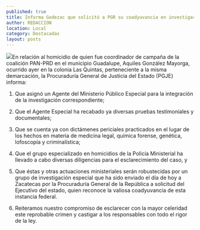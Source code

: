 ```yaml
---
published: true
title: Informa Godezac que solicitó a PGR su coadyuvancia en investigación de homicidio de Aquiles González Mayorga
author: REDACCION
location: Local
category: Destacadas
layout: posts
---
```


![](http://i.imgur.com/86L3Atgm.jpg)En relación al homicidio de quien fue coordinador de campaña de la coalición PAN-PRD en el municipio Guadalupe, Aquiles González Mayorga, ocurrido ayer en la colonia Las Quintas, perteneciente a la misma demarcación, la Procuraduría General de Justicia del Estado (PGJE) informa:

1.	Que asignó un Agente del Ministerio Público Especial para la integración de la investigación correspondiente;

2.	Que el Agente Especial ha recabado ya diversas pruebas testimoniales y documentales;

3.	Que se cuenta ya con dictámenes periciales practicados en el lugar de los hechos en materia de medicina legal, química forense, genética, lofoscopía y criminalística;

4.	Que el grupo especializado en homicidios de la Policía Ministerial ha llevado a cabo diversas diligencias para el esclarecimiento del caso, y

5.	Que éstas y otras actuaciones ministeriales serán robustecidas por un grupo de investigación especial que ha sido enviado el día de hoy a Zacatecas por la Procuraduría General de la República a solicitud del Ejecutivo del estado, quien reconoce la valiosa coadyuvancia de esta instancia federal.

6.	Reiteramos nuestro compromiso de esclarecer con la mayor celeridad este reprobable crimen y castigar a los responsables con todo el rigor de la ley.
